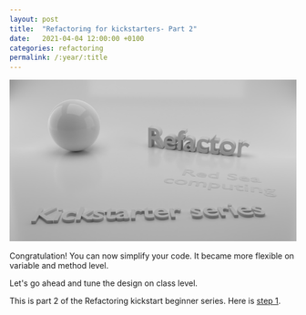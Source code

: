 ```yaml
---
layout: post
title:  "Refactoring for kickstarters- Part 2"
date:   2021-04-04 12:00:00 +0100
categories: refactoring
permalink: /:year/:title
---
```


![Introduction](../images/Refactoring/Refactor-kickstarter-series.png)
 
Congratulation! You can now simplify your code.
It became more flexible on variable and method level.

Let's go ahead and tune the design on class level.

This is part 2 of the Refactoring kickstart beginner series. Here is [step 1](https://redseacomputing.github.io/2021/Refactoring2-1-message-chain).